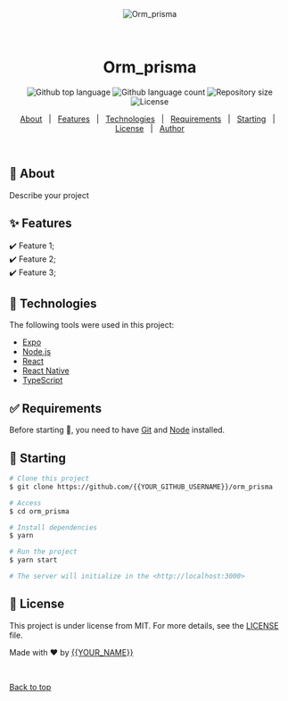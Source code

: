 <div align="center" id="top"> 
  <img src="./.github/app.gif" alt="Orm_prisma" />

  &#xa0;

  <!-- <a href="https://orm_prisma.netlify.app">Demo</a> -->
</div>

<h1 align="center">Orm_prisma</h1>

<p align="center">
  <img alt="Github top language" src="https://img.shields.io/github/languages/top/{{YOUR_GITHUB_USERNAME}}/orm_prisma?color=56BEB8">

  <img alt="Github language count" src="https://img.shields.io/github/languages/count/{{YOUR_GITHUB_USERNAME}}/orm_prisma?color=56BEB8">

  <img alt="Repository size" src="https://img.shields.io/github/repo-size/{{YOUR_GITHUB_USERNAME}}/orm_prisma?color=56BEB8">

  <img alt="License" src="https://img.shields.io/github/license/{{YOUR_GITHUB_USERNAME}}/orm_prisma?color=56BEB8">

  <!-- <img alt="Github issues" src="https://img.shields.io/github/issues/{{YOUR_GITHUB_USERNAME}}/orm_prisma?color=56BEB8" /> -->

  <!-- <img alt="Github forks" src="https://img.shields.io/github/forks/{{YOUR_GITHUB_USERNAME}}/orm_prisma?color=56BEB8" /> -->

  <!-- <img alt="Github stars" src="https://img.shields.io/github/stars/{{YOUR_GITHUB_USERNAME}}/orm_prisma?color=56BEB8" /> -->
</p>

<!-- Status -->

<!-- <h4 align="center"> 
	🚧  Orm_prisma 🚀 Under construction...  🚧
</h4> 

<hr> -->

<p align="center">
  <a href="#dart-about">About</a> &#xa0; | &#xa0; 
  <a href="#sparkles-features">Features</a> &#xa0; | &#xa0;
  <a href="#rocket-technologies">Technologies</a> &#xa0; | &#xa0;
  <a href="#white_check_mark-requirements">Requirements</a> &#xa0; | &#xa0;
  <a href="#checkered_flag-starting">Starting</a> &#xa0; | &#xa0;
  <a href="#memo-license">License</a> &#xa0; | &#xa0;
  <a href="https://github.com/{{YOUR_GITHUB_USERNAME}}" target="_blank">Author</a>
</p>

<br>

## :dart: About ##

Describe your project

## :sparkles: Features ##

:heavy_check_mark: Feature 1;\
:heavy_check_mark: Feature 2;\
:heavy_check_mark: Feature 3;

## :rocket: Technologies ##

The following tools were used in this project:

- [Expo](https://expo.io/)
- [Node.js](https://nodejs.org/en/)
- [React](https://pt-br.reactjs.org/)
- [React Native](https://reactnative.dev/)
- [TypeScript](https://www.typescriptlang.org/)

## :white_check_mark: Requirements ##

Before starting :checkered_flag:, you need to have [Git](https://git-scm.com) and [Node](https://nodejs.org/en/) installed.

## :checkered_flag: Starting ##

```bash
# Clone this project
$ git clone https://github.com/{{YOUR_GITHUB_USERNAME}}/orm_prisma

# Access
$ cd orm_prisma

# Install dependencies
$ yarn

# Run the project
$ yarn start

# The server will initialize in the <http://localhost:3000>
```

## :memo: License ##

This project is under license from MIT. For more details, see the [LICENSE](LICENSE.md) file.


Made with :heart: by <a href="https://github.com/{{YOUR_GITHUB_USERNAME}}" target="_blank">{{YOUR_NAME}}</a>

&#xa0;

<a href="#top">Back to top</a>
